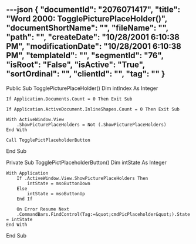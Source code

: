 ---json
{
  "documentId": "2076071417",
  "title": "Word 2000: TogglePicturePlaceHolder()",
  "documentShortName": "",
  "fileName": "",
  "path": "",
  "createDate": "10/28/2001 6:10:38 PM",
  "modificationDate": "10/28/2001 6:10:38 PM",
  "templateId": "",
  "segmentId": "76",
  "isRoot": "False",
  "isActive": "True",
  "sortOrdinal": "",
  "clientId": "",
  "tag": ""
}
---

Public Sub TogglePicturePlaceHolder()
    Dim intIndex As Integer
    
    If Application.Documents.Count = 0 Then Exit Sub

    If Application.ActiveDocument.InlineShapes.Count = 0 Then Exit Sub

    With ActiveWindow.View
        .ShowPicturePlaceHolders = Not (.ShowPicturePlaceHolders)
    End With
    
    Call TogglePictPlaceholderButton

End Sub

Private Sub TogglePictPlaceholderButton()
    Dim intState As Integer
    
    With Application
        If .ActiveWindow.View.ShowPicturePlaceHolders Then
            intState = msoButtonDown
        Else
            intState = msoButtonUp
        End If
        
        On Error Resume Next
        .CommandBars.FindControl(Tag:=&quot;cmdPicPlaceholder&quot;).State = intState
    End With
End Sub
